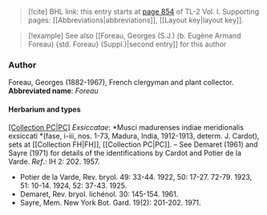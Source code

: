 > [!cite] BHL link: this entry starts at [page 854](https://www.biodiversitylibrary.org/page/33120985) of TL-2 Vol. I.
> Supporting pages: [[Abbreviations|abbreviations]], [[Layout key|layout key]].

> [!example] See also [[Foreau, Georges (S.J.) (b. Eugène Armand Foreau) {std. Foreau} (Suppl.)|second entry]] for this author

### Author

Foreau, Georges (1882-1967), French clergyman and plant collector. 
**Abbreviated name**: *Foreau*

#### Herbarium and types

[[Collection PC|PC]](?)
*Exsiccatae*: *Musci madurenses indiae meridionalis exsiccati *(fase, i-iii, nos. 1-73, Madura, India, 1912-1913, determ. J. Cardot), sets at [[Collection FH|FH]], [[Collection PC|PC]]. – See Demaret (1961) and Sayre (1971) for details of the identifications by Cardot and Potier de la Varde.
*Ref*.: IH 2: 202. 1957.
- Potier de la Varde, Rev. bryol. 49: 33-44. 1922, 50: 17-27. 72-79. 1923, 51: 10-14. 1924, 52: 37-43. 1925.
- Demaret, Rev. bryol. lichénol. 30: 145-154. 1961.
- Sayre, Mem. New York Bot. Gard. 19(2): 201-202. 1971.

